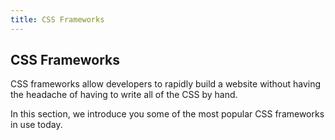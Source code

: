 ```yaml
---
title: CSS Frameworks
---
```

## CSS Frameworks

CSS frameworks allow developers to rapidly build a website without having the headache of having to write all of the CSS by hand.

In this section, we introduce you some of the most popular CSS frameworks in use today.
